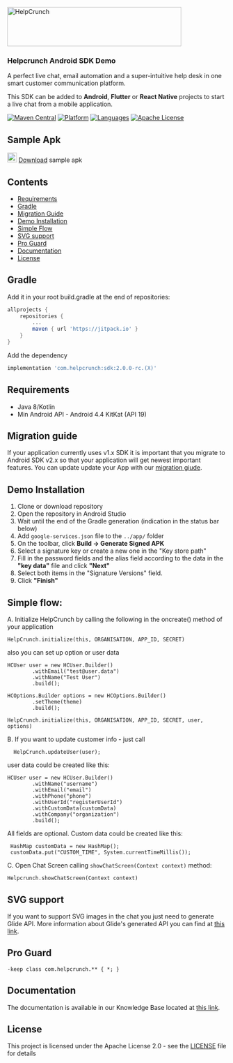  <a href="https://helpcrunch.com/"><img src="https://helpcrunch.com/img/layout/menu/logo.svg" width="400" height="90" alt="HelpCrunch"></a>

### Helpcrunch Android SDK Demo
A perfect live chat, email automation and a super-intuitive help desk in one smart customer communication platform.

This SDK can be added to **Android**, **Flutter** or **React Native** projects to start a live chat from a mobile application.

[![Maven Central](https://maven-badges.herokuapp.com/maven-central/com.helpcrunch/sdk/badge.svg)](https://maven-badges.herokuapp.com/maven-central/com.helpcrunch/sdk) [![Platform](https://img.shields.io/badge/platforms-Android-green.svg)]() [![Languages](https://img.shields.io/badge/languages-Kotlin-F18E33.svg)]()  [![Apache License](http://img.shields.io/badge/license-APACHE2-blue.svg?style=flat)](https://www.apache.org/licenses/LICENSE-2.0.html)

## Sample Apk
<a href="https://github.com/helpcrunch/android-sdk-demo/blob/master/app/release/app-release.apk?raw=true"><img src="https://icons-for-free.com/iconfiles/png/512/file+download+24px-131985219323992544.png" width="22" height="22" alt="HelpCrunch"></a>  [Download](https://github.com/helpcrunch/android-sdk-demo/blob/master/app/release/app-release.apk?raw=true) sample apk

## Contents

- [Requirements](#requirements)
- [Gradle](#gradle)
- [Migration Guide](#migration-guide)
- [Demo Installation](#demo-installation)
- [Simple Flow](#simple-flow)
- [SVG support](#svg-support)
- [Pro Guard](#pro-guard)
- [Documentation](#documentation)
- [License](#license)

##  Gradle
Add it in your root build.gradle at the end of repositories:
```groovy
allprojects {
	repositories {
		...
		maven { url 'https://jitpack.io' }
	}
}
```
Add the dependency
```groovy
implementation 'com.helpcrunch:sdk:2.0.0-rc.(X)'
```
## Requirements
 - Java 8/Kotlin
 - Min Android API - Android 4.4 KitKat (API 19)

## Migration guide

If your application currently uses v1.x SDK it is important that you migrate to Android SDK v2.x so that your application will get newest important features. You can update update your App with our [migration giude](https://helpcrunch.helpcrunch.com/knowledge-base/articles/245).

## Demo Installation
1. Clone or download repository
2. Open the repository in Android Studio
3. Wait until the end of the Gradle generation (indication in the status bar below)
4. Add `google-services.json` file to the `../app/` folder
5. On the toolbar, click **Build -> Generate Signed APK**
6. Select a signature key or create a new one in the "Key store path"
7. Fill in the password fields and the alias field according to the data in the **"key data"** file and click **"Next"**
8. Select both items in the "Signature Versions" field.
9. Click **"Finish"**

## Simple flow:
A. Initialize HelpCrunch by calling the following in the oncreate() method of your application

    HelpCrunch.initialize(this, ORGANISATION, APP_ID, SECRET)

also you can set up option or user data

    HCUser user = new HCUser.Builder()
            .withEmail("test@user.data")
            .withName("Test User")
            .build();

    HCOptions.Builder options = new HCOptions.Builder()
	        .setTheme(theme)
	        .build();

    HelpCrunch.initialize(this, ORGANISATION, APP_ID, SECRET, user, options)

B. If you want to update customer info - just call

      HelpCrunch.updateUser(user);

user data could be created like this:

    HCUser user = new HCUser.Builder()
            .withName("username")
            .withEmail("email")
            .withPhone("phone")
            .withUserId("registerUserId")
            .withCustomData(customData)
            .withCompany("organization")
            .build();

All fields are optional. Custom data could be created like this:

     HashMap customData = new HashMap();
     customData.put("CUSTOM_TIME", System.currentTimeMillis());
C. Open Chat Screen calling `showChatScreen(Context context)` method:

    Helpcrunch.showChatScreen(Context context)
## SVG support 
If you want to support SVG images in the chat you just need to generate Glide API. 
More information about Glide's generated API you can find at [this link](https://bumptech.github.io/glide/doc/generatedapi.html "link").
## Pro Guard

    -keep class com.helpcrunch.** { *; }

## Documentation

The documentation is available in our Knowledge Base located at [this link](https://docs.helpcrunch.com/android-sdk).

## License

This project is licensed under the Apache License 2.0 - see the [LICENSE](LICENSE) file for details
